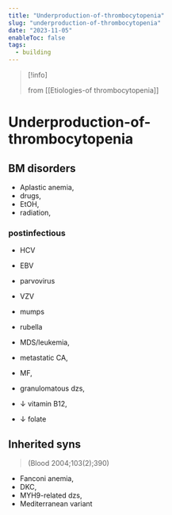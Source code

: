 ```yaml
---
title: "Underproduction-of-thrombocytopenia"
slug: "underproduction-of-thrombocytopenia"
date: "2023-11-05"
enableToc: false
tags:
  - building
---
```


> [!info]
>
> from [[Etiologies-of thrombocytopenia]]

# Underproduction-of-thrombocytopenia

## BM disorders

- Aplastic anemia,
- drugs,
- EtOH,
- radiation,

### postinfectious

- HCV
- EBV
- parvovirus
- VZV
- mumps
- rubella

- MDS/leukemia,
- metastatic CA,
- MF,
- granulomatous dzs,
- ↓ vitamin B12,
- ↓ folate

## Inherited syns

> (Blood 2004;103(2);390)

- Fanconi anemia,
- DKC,
- MYH9-related dzs,
- Mediterranean variant
